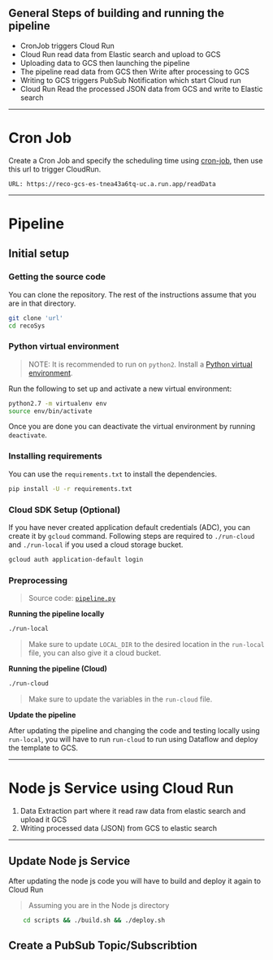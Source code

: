 
##   General Steps of building and running the pipeline  

- CronJob triggers Cloud Run
- Cloud Run read data from Elastic search and upload to GCS
- Uploading data to GCS then launching the pipeline
- The pipeline read data from GCS then Write after processing to GCS
- Writing to GCS triggers PubSub Notification which start Cloud run 
- Cloud Run Read the processed JSON data from GCS and write to Elastic search

---

# Cron Job

Create a Cron Job and specify the scheduling time using [cron-job](https://cron-job.org), then use this url to trigger CloudRun.
```
URL: https://reco-gcs-es-tnea43a6tq-uc.a.run.app/readData
```

---
# Pipeline

## Initial setup

### Getting the source code
You can clone the repository.
The rest of the instructions assume that you are in that directory.
```bash
git clone 'url'
cd recoSys
```

### Python virtual environment

> NOTE: It is recommended to run on `python2`.
Install a [Python virtual environment](https://packaging.python.org/guides/installing-using-pip-and-virtual-environments).

Run the following to set up and activate a new virtual environment:
```bash
python2.7 -m virtualenv env
source env/bin/activate
```
Once you are done you can deactivate the virtual environment by running `deactivate`.

### Installing requirements
You can use the `requirements.txt` to install the dependencies.
```bash
pip install -U -r requirements.txt
```

### Cloud SDK Setup (Optional)

If you have never created application default credentials (ADC), you can create it by `gcloud` command. Following steps are required to `./run-cloud`
and `./run-local` if you used a cloud storage bucket. 

```bash
gcloud auth application-default login
```

### Preprocessing
> Source code: [`pipeline.py`](pipeline.py)


**Running the pipeline locally**

``` bash
./run-local 
```
> Make sure to update `LOCAL_DIR` to the desired location in the `run-local` file, you can also give it a cloud bucket.

**Running the pipeline (Cloud)**

``` bash
./run-cloud 
```
> Make sure to update the variables in the `run-cloud` file.


**Update the pipeline**

After updating the pipeline and changing the code and testing locally using `run-local`,
you will have to run `run-cloud` to run using Dataflow and deploy the template to GCS.

---

# Node js Service using Cloud Run

1. Data Extraction part where it read raw data from elastic search and upload it GCS
2. Writing processed data (JSON) from GCS to elastic search

---

## Update Node js Service

After updating the node js code you will have to build and deploy it again to Cloud Run
> Assuming you are in the Node js directory
```bash
    cd scripts && ./build.sh && ./deploy.sh
```

## Create a PubSub Topic/Subscribtion

